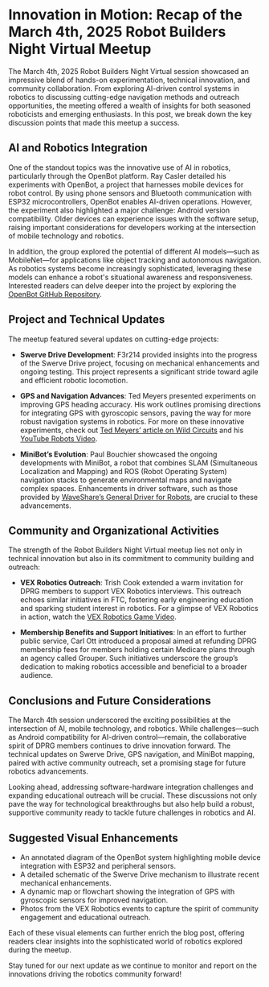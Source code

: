 # Innovation in Motion: Recap of the March 4th, 2025 Robot Builders Night Virtual Meetup

The March 4th, 2025 Robot Builders Night Virtual session showcased an impressive blend of hands-on experimentation, technical innovation, and community collaboration. From exploring AI-driven control systems in robotics to discussing cutting-edge navigation methods and outreach opportunities, the meeting offered a wealth of insights for both seasoned roboticists and emerging enthusiasts. In this post, we break down the key discussion points that made this meetup a success.

## AI and Robotics Integration

One of the standout topics was the innovative use of AI in robotics, particularly through the OpenBot platform. Ray Casler detailed his experiments with OpenBot, a project that harnesses mobile devices for robot control. By using phone sensors and Bluetooth communication with ESP32 microcontrollers, OpenBot enables AI-driven operations. However, the experiment also highlighted a major challenge: Android version compatibility. Older devices can experience issues with the software setup, raising important considerations for developers working at the intersection of mobile technology and robotics.

In addition, the group explored the potential of different AI models—such as MobileNet—for applications like object tracking and autonomous navigation. As robotics systems become increasingly sophisticated, leveraging these models can enhance a robot's situational awareness and responsiveness. Interested readers can delve deeper into the project by exploring the [OpenBot GitHub Repository](https://github.com/ob-f/OpenBot).

## Project and Technical Updates

The meetup featured several updates on cutting-edge projects:

- **Swerve Drive Development**: F3r214 provided insights into the progress of the Swerve Drive project, focusing on mechanical enhancements and ongoing testing. This project represents a significant stride toward agile and efficient robotic locomotion.

- **GPS and Navigation Advances**: Ted Meyers presented experiments on improving GPS heading accuracy. His work outlines promising directions for integrating GPS with gyroscopic sensors, paving the way for more robust navigation systems in robotics. For more on these innovative experiments, check out [Ted Meyers’ article on Wild Circuits](http://www.wildcircuits.com/2013/05/the-road-to-avc-2013.html) and his [YouTube Robots Video](https://www.youtube.com/watch?v=4Yf4qQnBHkc).

- **MiniBot’s Evolution**: Paul Bouchier showcased the ongoing developments with MiniBot, a robot that combines SLAM (Simultaneous Localization and Mapping) and ROS (Robot Operating System) navigation stacks to generate environmental maps and navigate complex spaces. Enhancements in driver software, such as those provided by [WaveShare’s General Driver for Robots](https://www.waveshare.com/wiki/General_Driver_for_Robots), are crucial to these advancements.

## Community and Organizational Activities

The strength of the Robot Builders Night Virtual meetup lies not only in technical innovation but also in its commitment to community building and outreach:

- **VEX Robotics Outreach**: Trish Cook extended a warm invitation for DPRG members to support VEX Robotics interviews. This outreach echoes similar initiatives in FTC, fostering early engineering education and sparking student interest in robotics. For a glimpse of VEX Robotics in action, watch the [VEX Robotics Game Video](https://www.youtube.com/watch?v=Sx6HJSpopeQ).

- **Membership Benefits and Support Initiatives**: In an effort to further public service, Carl Ott introduced a proposal aimed at refunding DPRG membership fees for members holding certain Medicare plans through an agency called Grouper. Such initiatives underscore the group’s dedication to making robotics accessible and beneficial to a broader audience.

## Conclusions and Future Considerations

The March 4th session underscored the exciting possibilities at the intersection of AI, mobile technology, and robotics. While challenges—such as Android compatibility for AI-driven control—remain, the collaborative spirit of DPRG members continues to drive innovation forward. The technical updates on Swerve Drive, GPS navigation, and MiniBot mapping, paired with active community outreach, set a promising stage for future robotics advancements.

Looking ahead, addressing software-hardware integration challenges and expanding educational outreach will be crucial. These discussions not only pave the way for technological breakthroughs but also help build a robust, supportive community ready to tackle future challenges in robotics and AI.

## Suggested Visual Enhancements

- An annotated diagram of the OpenBot system highlighting mobile device integration with ESP32 and peripheral sensors.
- A detailed schematic of the Swerve Drive mechanism to illustrate recent mechanical enhancements.
- A dynamic map or flowchart showing the integration of GPS with gyroscopic sensors for improved navigation.
- Photos from the VEX Robotics events to capture the spirit of community engagement and educational outreach.

Each of these visual elements can further enrich the blog post, offering readers clear insights into the sophisticated world of robotics explored during the meetup.

Stay tuned for our next update as we continue to monitor and report on the innovations driving the robotics community forward!